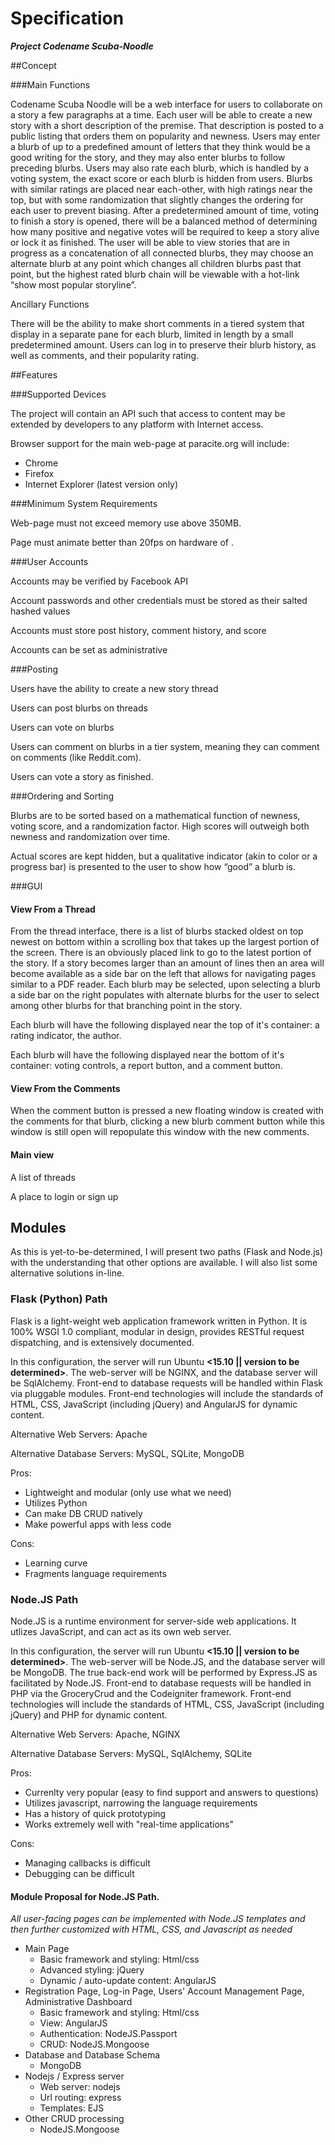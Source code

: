 # Specification

__*Project Codename Scuba-Noodle*__

##Concept 


###Main Functions 

Codename Scuba Noodle will be a web interface for users to collaborate
on a story a few paragraphs at a time. Each user will be able to create
a new story with a short description of the premise. That description is
posted to a public listing that orders them on popularity and newness.
Users may enter a blurb of up to a predefined amount of letters that
they think would be a good writing for the story, and they may also
enter blurbs to follow preceding blurbs. Users may also rate each blurb,
which is handled by a voting system, the exact score or each blurb is
hidden from users. Blurbs with similar ratings are placed near
each-other, with high ratings near the top, but with some randomization
that slightly changes the ordering for each user to prevent biasing.
After a predetermined amount of time, voting to finish a story is
opened, there will be a balanced method of determining how many positive
and negative votes will be required to keep a story alive or lock it as
finished. The user will be able to view stories that are in progress as
a concatenation of all connected blurbs, they may choose an alternate
blurb at any point which changes all children blurbs past that point,
but the highest rated blurb chain will be viewable with a hot-link “show
most popular storyline”.

Ancillary Functions

There will be the ability to make short comments in a tiered system that
display in a separate pane for each blurb, limited in length by a small
predetermined amount. Users can log in to preserve their blurb history,
as well as comments, and their popularity rating.

##Features 

###Supported Devices 

The project will contain an API such that access to content may be
extended by developers to any platform with Internet access.

Browser support for the main web-page at paracite.org will include:

- Chrome
- Firefox
- Internet Explorer (latest version only)

###Minimum System Requirements 

Web-page must not exceed memory use above 350MB.

Page must animate better than 20fps on hardware of **<to be determined>**.

###User Accounts 

Accounts may be verified by Facebook API

Account passwords and other credentials must be stored as their salted
hashed values

Accounts must store post history, comment history, and score

Accounts can be set as administrative

###Posting 

Users have the ability to create a new story thread

Users can post blurbs on threads

Users can vote on blurbs

Users can comment on blurbs in a tier system, meaning they can comment
on comments (like Reddit.com).

Users can vote a story as finished.

###Ordering and Sorting 

Blurbs are to be sorted based on a mathematical function of newness,
voting score, and a randomization factor. High scores will outweigh both
newness and randomization over time.

Actual scores are kept hidden, but a qualitative indicator (akin to
color or a progress bar) is presented to the user to show how “good” a
blurb is.

###GUI 

#### View From a Thread 

From the thread interface, there is a list of blurbs stacked oldest on
top newest on bottom within a scrolling box that takes up the largest
portion of the screen. There is an obviously placed link to go to the
latest portion of the story. If a story becomes larger than an amount
**<to be determined>** of lines then an area will become available as a
side bar on the left that allows for navigating pages similar to a PDF
reader. Each blurb may be selected, upon selecting a blurb a side bar on
the right populates with alternate blurbs for the user to select among
other blurbs for that branching point in the story.

Each blurb will have the following displayed near the top of it's
container: a rating indicator, the author.

Each blurb will have the following displayed near the bottom of it's
container: voting controls, a report button, and a comment button.

#### View From the Comments 

When the comment button is pressed a new floating window is created with
the comments for that blurb, clicking a new blurb comment button while
this window is still open will repopulate this window with the new
comments.

#### Main view 

A list of threads

A place to login or sign up

## Modules

As this is yet-to-be-determined, I will present two paths (Flask and
Node.js) with the understanding that other options are available. I 
will also list some alternative solutions in-line. 

### Flask (Python) Path

Flask is a light-weight web application framework written in Python. It is 
100% WSGI 1.0 compliant, modular in design, provides RESTful request
dispatching, and is extensively documented.

In this configuration, the server will run Ubuntu **<15.10 || version 
to be determined>**. The web-server will be NGINX, and the database server
will be SqlAlchemy. Front-end to database requests will be handled within Flask
via pluggable modules. Front-end technologies will include the standards
of HTML, CSS, JavaScript (including jQuery) and AngularJS for dynamic content.

Alternative Web Servers: Apache

Alternative Database Servers: MySQL, SQLite, MongoDB

Pros:
- Lightweight and modular (only use what we need)
- Utilizes Python
- Can make DB CRUD natively
- Make powerful apps with less code


Cons:
- Learning curve
- Fragments language requirements

### Node.JS Path
Node.JS is a runtime environment for server-side web applications. It utlizes
JavaScript, and can act as its own web server.

In this configuration, the server will run Ubuntu **<15.10 || version 
to be determined>**. The web-server will be Node.JS, and the database server
will be MongoDB. The true back-end work will be performed by Express.JS as
facilitated by Node.JS. Front-end to database requests will be handled in
PHP via the GroceryCrud and the Codeigniter framework. Front-end technologies 
will include the standards of HTML, CSS, JavaScript (including jQuery) and
PHP for dynamic content.

Alternative Web Servers: Apache, NGINX

Alternative Database Servers: MySQL, SqlAlchemy, SQLite


Pros:
- Currenlty very popular (easy to find support and answers to questions)
- Utilizes javascript, narrowing the language requirements
- Has a history of quick prototyping
- Works extremely well with "real-time applications"


Cons:
- Managing callbacks is difficult
- Debugging can be difficult

#### Module Proposal for Node.JS Path.
*All user-facing pages can be implemented with Node.JS templates and then
further customized with HTML, CSS, and Javascript as needed*
- Main Page
  - Basic framework and styling: Html/css
  - Advanced styling: jQuery
  - Dynamic / auto-update content: AngularJS
- Registration Page, Log-in Page, Users' Account Management Page, Administrative Dashboard
  - Basic framework and styling: Html/css
  - View: AngularJS
  - Authentication: NodeJS.Passport
  - CRUD: NodeJS.Mongoose
- Database and Database Schema
  - MongoDB
- Nodejs / Express server
  - Web server: nodejs
  - Url routing: express
  - Templates: EJS
- Other CRUD processing
  - NodeJS.Mongoose